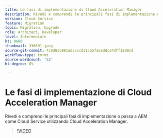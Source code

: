 ```yaml
---
title: Le fasi di implementazione di Cloud Acceleration Manager
description: Rivedi e comprendi le principali fasi di implementazione o passa a AEM come Cloud Service utilizzando Cloud Acceleration Manager.
version: Cloud Service
feature: Migration
topic: Migration, Upgrade
role: Architect, Developer
level: Intermediate
kt: 8660
thumbnail: 336691.jpeg
source-git-commit: 4c9d836881ad7cccd31c55fa5eddc24dff1200cd
workflow-type: tm+mt
source-wordcount: '52'
ht-degree: 0%

---
```



# Le fasi di implementazione di Cloud Acceleration Manager

Rivedi e comprendi le principali fasi di implementazione o passa a AEM come Cloud Service utilizzando Cloud Acceleration Manager.

>[!VIDEO](https://video.tv.adobe.com/v/336691/?quality=12&learn=on)
